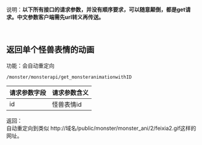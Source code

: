 说明：**以下所有接口的请求参数，并没有顺序要求，可以随意颠倒，都是get请求。中文参数客户端需先url转义再传送。**


<br> 

## 返回单个怪兽表情的动画

功能：会自动重定向
~~~
/monster/monsterapi/get_monsteranimationwithID
~~~
| 请求参数字段        | 请求参数含义  |
| -------- |:------|
|id         |  怪兽表情id|


返回：   
自动重定向到类似 http://域名/public/monster/monster_ani/2/feixia2.gif这样的网址。



